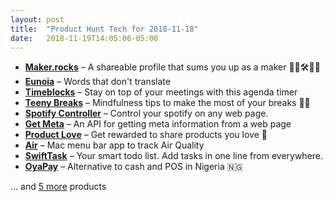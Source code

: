```yaml
---
layout: post
title:  "Product Hunt Tech for 2018-11-18"
date:   2018-11-19T14:05:06-05:00
---
```


* **[Maker.rocks](https://www.producthunt.com/posts/maker-rocks?utm_campaign=producthunt-api&utm_medium=api&utm_source=Application%3A+Daily+Digest+RSS+%28ID%3A+3202%29)** – A shareable profile that sums you up as a maker 👨‍💻🛠👩‍💻
* **[Eunoia](https://www.producthunt.com/posts/eunoia?utm_campaign=producthunt-api&utm_medium=api&utm_source=Application%3A+Daily+Digest+RSS+%28ID%3A+3202%29)** – Words that don't translate
* **[Timeblocks](https://www.producthunt.com/posts/timeblocks?utm_campaign=producthunt-api&utm_medium=api&utm_source=Application%3A+Daily+Digest+RSS+%28ID%3A+3202%29)** – Stay on top of your meetings with this agenda timer
* **[Teeny Breaks](https://www.producthunt.com/posts/teeny-breaks?utm_campaign=producthunt-api&utm_medium=api&utm_source=Application%3A+Daily+Digest+RSS+%28ID%3A+3202%29)** – Mindfulness tips to make the most of your breaks 🧠💖
* **[Spotify Controller](https://www.producthunt.com/posts/spotify-controller?utm_campaign=producthunt-api&utm_medium=api&utm_source=Application%3A+Daily+Digest+RSS+%28ID%3A+3202%29)** – Control your spotify on any web page.
* **[Get Meta](https://www.producthunt.com/posts/get-meta?utm_campaign=producthunt-api&utm_medium=api&utm_source=Application%3A+Daily+Digest+RSS+%28ID%3A+3202%29)** – An API for getting meta information from a web page
* **[Product Love](https://www.producthunt.com/posts/product-love?utm_campaign=producthunt-api&utm_medium=api&utm_source=Application%3A+Daily+Digest+RSS+%28ID%3A+3202%29)** – Get rewarded to share products you love 🎁
* **[Air](https://www.producthunt.com/posts/air-7?utm_campaign=producthunt-api&utm_medium=api&utm_source=Application%3A+Daily+Digest+RSS+%28ID%3A+3202%29)** – Mac menu bar app to track Air Quality
* **[SwiftTask](https://www.producthunt.com/posts/swifttask?utm_campaign=producthunt-api&utm_medium=api&utm_source=Application%3A+Daily+Digest+RSS+%28ID%3A+3202%29)** – Your smart todo list. Add tasks in one line from everywhere.
* **[OyaPay](https://www.producthunt.com/posts/oyapay?utm_campaign=producthunt-api&utm_medium=api&utm_source=Application%3A+Daily+Digest+RSS+%28ID%3A+3202%29)** – Alternative to cash and POS in Nigeria 🇳🇬

… and [5 more](https://www.producthunt.com/tech) products
